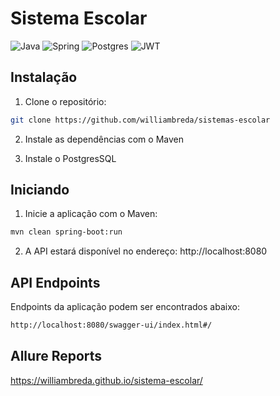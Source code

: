# Sistema Escolar

![Java](https://img.shields.io/badge/java-%23ED8B00.svg?style=for-the-badge&logo=openjdk&logoColor=white)
![Spring](https://img.shields.io/badge/spring-%236DB33F.svg?style=for-the-badge&logo=spring&logoColor=white)
![Postgres](https://img.shields.io/badge/postgres-%23316192.svg?style=for-the-badge&logo=postgresql&logoColor=white)
![JWT](https://img.shields.io/badge/JWT-black?style=for-the-badge&logo=JSON%20web%20tokens)


## Instalação

1. Clone o repositório:

```bash
git clone https://github.com/williambreda/sistemas-escolar
```

2. Instale as dependências com o Maven

3. Instale o PostgresSQL

## Iniciando

1. Inicie a aplicação com o Maven:
```bash
mvn clean spring-boot:run
```
2. A API estará disponível no endereço: http://localhost:8080


## API Endpoints
Endpoints da aplicação podem ser encontrados abaixo:

```markdown
http://localhost:8080/swagger-ui/index.html#/
```

## Allure Reports
https://williambreda.github.io/sistema-escolar/
